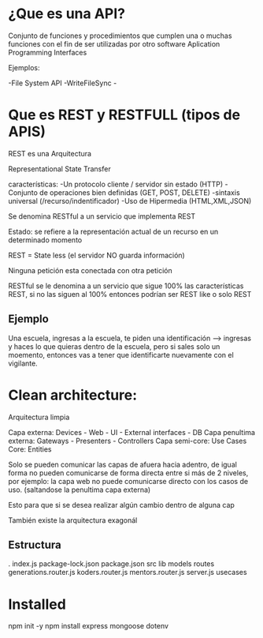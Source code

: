 # ¿Que es una API?
Conjunto de funciones y procedimientos que cumplen una o muchas funciones con el fin de ser utilizadas por otro software
Aplication Programming Interfaces

Ejemplos:

-File System API
    -WriteFileSync
    -



# Que es REST y RESTFULL (tipos de APIS)

REST es una Arquitectura

Representational State Transfer

características:
-Un protocolo cliente / servidor sin estado (HTTP)
-Conjunto de operaciones bien definidas (GET, POST, DELETE)
-sintaxis universal (/recurso/indentificador)
-Uso de Hipermedia (HTML,XML,JSON)

Se denomina RESTful a un servicio que implementa REST

Estado: se refiere a la representación actual de un recurso en un determinado momento

REST = State less (el servidor NO guarda información)

Ninguna petición esta conectada con otra petición

RESTful se le denomina a un servicio que sigue 100% las características REST, si no las siguen al 100% entonces podrían ser REST like o solo REST


## Ejemplo 

Una escuela, ingresas a la escuela, te piden una identificación --> ingresas y haces lo que quieras dentro de la escuela, pero si sales solo un moemento, entonces vas a tener que identificarte nuevamente con el vigilante.

# Clean architecture:

Arquitectura limpia

Capa externa: Devices - Web - UI - External interfaces - DB 
Capa penultima externa: Gateways - Presenters - Controllers
Capa semi-core: Use Cases
Core: Entities

Solo se pueden comunicar las capas de afuera hacia adentro, de igual forma no pueden comunicarse de forma directa entre si más de 2 niveles, por ejemplo: 
la capa web no puede comunicarse directo con los casos de uso. (saltandose la penultima capa externa)

Esto para que si se desea realizar algún cambio dentro de alguna cap

También existe la arquitectura exagonál 

## Estructura

.
    index.js
    package-lock.json
    package.json
    src
        lib
        models
        routes
            generations.router.js
            koders.router.js
            mentors.router.js
        server.js
        usecases
    
# Installed

npm init -y
npm install express mongoose dotenv
